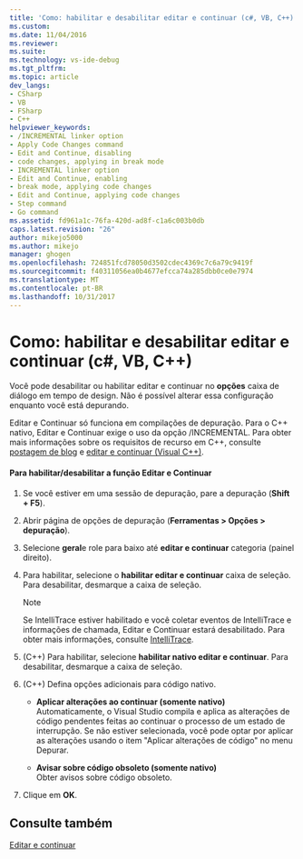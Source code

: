 ```yaml
---
title: 'Como: habilitar e desabilitar editar e continuar (c#, VB, C++) | Microsoft Docs'
ms.custom: 
ms.date: 11/04/2016
ms.reviewer: 
ms.suite: 
ms.technology: vs-ide-debug
ms.tgt_pltfrm: 
ms.topic: article
dev_langs:
- CSharp
- VB
- FSharp
- C++
helpviewer_keywords:
- /INCREMENTAL linker option
- Apply Code Changes command
- Edit and Continue, disabling
- code changes, applying in break mode
- INCREMENTAL linker option
- Edit and Continue, enabling
- break mode, applying code changes
- Edit and Continue, applying code changes
- Step command
- Go command
ms.assetid: fd961a1c-76fa-420d-ad8f-c1a6c003b0db
caps.latest.revision: "26"
author: mikejo5000
ms.author: mikejo
manager: ghogen
ms.openlocfilehash: 724851fcd78050d3502cdec4369c7c6a79c9419f
ms.sourcegitcommit: f40311056ea0b4677efcca74a285dbb0ce0e7974
ms.translationtype: MT
ms.contentlocale: pt-BR
ms.lasthandoff: 10/31/2017
---
```

# <a name="how-to-enable-and-disable-edit-and-continue-c-vb-c"></a>Como: habilitar e desabilitar editar e continuar (c#, VB, C++)
Você pode desabilitar ou habilitar editar e continuar no **opções** caixa de diálogo em tempo de design. Não é possível alterar essa configuração enquanto você está depurando.  
  
Editar e Continuar só funciona em compilações de depuração. Para o C++ nativo, Editar e Continuar exige o uso da opção /INCREMENTAL. Para obter mais informações sobre os requisitos de recurso em C++, consulte [postagem de blog](https://blogs.msdn.microsoft.com/vcblog/2016/07/01/c-edit-and-continue-in-visual-studio-2015-update-3/) e [editar e continuar (Visual C++)](../debugger/edit-and-continue-visual-cpp.md).
  
#### <a name="to-enabledisable-edit-and-continue"></a>Para habilitar/desabilitar a função Editar e Continuar  
  
1.  Se você estiver em uma sessão de depuração, pare a depuração (**Shift + F5**).

2.  Abrir página de opções de depuração (**Ferramentas > Opções > depuração**).
  
3.  Selecione **geral**e role para baixo até **editar e continuar** categoria (painel direito).  
  
4.  Para habilitar, selecione o **habilitar editar e continuar** caixa de seleção. Para desabilitar, desmarque a caixa de seleção.  
  
    > [!NOTE]
    >  Se IntelliTrace estiver habilitado e você coletar eventos de IntelliTrace e informações de chamada, Editar e Continuar estará desabilitado. Para obter mais informações, consulte [IntelliTrace](../debugger/intellitrace.md).

5. (C++) Para habilitar, selecione **habilitar nativo editar e continuar**. Para desabilitar, desmarque a caixa de seleção.

6. (C++) Defina opções adicionais para código nativo.

    - **Aplicar alterações ao continuar (somente nativo)**  
        Automaticamente, o Visual Studio compila e aplica as alterações de código pendentes feitas ao continuar o processo de um estado de interrupção. Se não estiver selecionada, você pode optar por aplicar as alterações usando o item "Aplicar alterações de código" no menu Depurar.  
  
    - **Avisar sobre código obsoleto (somente nativo)**  
        Obter avisos sobre código obsoleto. 
  
7.  Clique em **OK**.    
  
## <a name="see-also"></a>Consulte também  
 [Editar e continuar](../debugger/edit-and-continue.md)